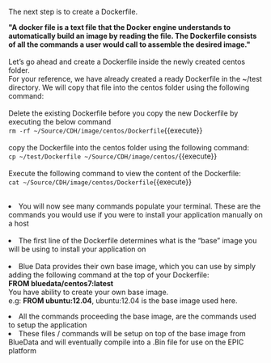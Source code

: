 The next step is to create a Dockerfile. 
<br>

<strong>"A docker file is a text file that the Docker engine understands to automatically build an image by reading the file. The Dockerfile consists of all the commands a user would call to assemble the desired image."</strong>
<br>
<br>
Let’s go ahead and create a Dockerfile inside the newly created centos folder.
<br>
For your reference, we have already created a ready Dockerfile in the ~/test directory. We will copy that file into the centos folder using the following command:<br>
<br>Delete the existing Dockerfile before you copy the new Dockerfile by executing the below command
<br>`rm -rf ~/Source/CDH/image/centos/Dockerfile`{{execute}}<br>
<br>
copy the Dockerfile into the centos folder using the following command:
<br>`cp ~/test/Dockerfile ~/Source/CDH/image/centos/`{{execute}}<br>
<br>Execute the following command to view the content of the Dockerfile:
<br>`cat ~/Source/CDH/image/centos/Dockerfile`{{execute}}<br>
<br><li>You will now see many commands populate your terminal. These are the commands you would use if you were to install your application manually on a host  
<br><li>The first line of the Dockerfile determines what is the “base” image you will be using to install your application on
<br>
<br><li>Blue Data provides their own base image, which you can use by simply adding the following command at the top of your Dockerfile: 
<br><b>FROM bluedata/centos7:latest</b><br>
You have ability to create your own base image.<br>
e.g: <b>FROM ubuntu:12.04</b>, ubuntu:12.04 is the base image used here.
<br>
<li>All the commands proceeding the base image, are the commands used to setup the application  

<li>These files / commands will be setup on top of the base image from BlueData and will eventually compile into a .Bin file for use on the EPIC platform 
